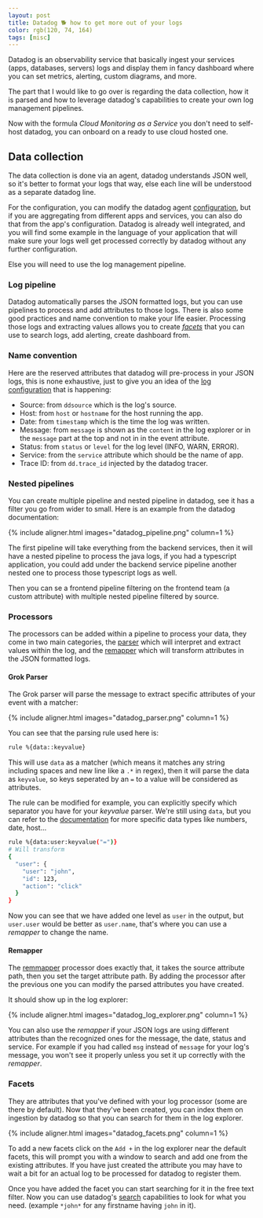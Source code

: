 ```yaml
---
layout: post
title: Datadog 🐕 how to get more out of your logs
color: rgb(120, 74, 164)
tags: [misc]
---
```


Datadog is an observability service that basically ingest your services (apps, databases, servers) logs and display
them in fancy dashboard where you can set metrics, alerting, custom diagrams, and more.

The part that I would like to go over is regarding the data collection, how it is parsed and how to leverage datadog's
capabilities to create your own log management pipelines.

Now with the formula _Cloud Monitoring as a Service_ you don't need to self-host datadog, you can onboard on a ready
to use cloud hosted one.

## Data collection

The data collection is done via an agent, datadog understands JSON well, so it's better to format your logs that way,
else each line will be understood as a separate datadog line.

For the configuration, you can modify the datadog agent [configuration][1], but if you are aggregating from different
apps and services, you can also do that from the app's configuration.
Datadog is already well integrated, and you will find some example in the language of your application that will make
sure your logs well get processed correctly by datadog without any further configuration.

Else you will need to use the log management pipeline.

### Log pipeline

Datadog automatically parses the JSON formatted logs, but you can use pipelines to process and add attributes to those
logs.
There is also some good practices and name convention to make your life easier. Processing those logs and extracting
values allows you to create _[facets][2]_ that you can use to search logs, add alerting, create dashboard from.

### Name convention

Here are the reserved attributes that datadog will pre-process in your JSON logs, this is none exhaustive, just to give
you an idea of the [log configuration][3] that is happening:

- Source: from `ddsource` which is the log's source.
- Host: from `host` or `hostname` for the host running the app.
- Date: from `timestamp` which is the time the log was written.
- Message: from `message` is shown as the `content` in the log explorer or in the `message` part at the top and not in 
  in the event attribute.
- Status: from `status` or `level` for the log level (INFO, WARN, ERROR).
- Service: from the `service` attribute which should be the name of app.
- Trace ID: from `dd.trace_id` injected by the datadog tracer.

### Nested pipelines

You can create multiple pipeline and nested pipeline in datadog, see it has a filter you go from wider to small.
Here is an example from the datadog documentation:

{% include aligner.html images="datadog_pipeline.png" column=1 %}

The first pipeline will take everything from the backend services, then it will have a nested pipeline to process the 
java logs, if you had a typescript application, you could add under the backend service pipeline another nested one
to process those typescript logs as well.

Then you can se a frontend pipeline filtering on the frontend team (a custom attribute) with multiple nested pipeline 
filtered by source.

### Processors

The processors can be added within a pipeline to process your data, they come in two main categories, the [parser][5] which
will interpret and extract values within the log, and the [remapper][4] which will transform attributes in the JSON formatted
logs.


#### Grok Parser

The Grok parser will parse the message to extract specific attributes of your event with a matcher:

{% include aligner.html images="datadog_parser.png" column=1 %}

You can see that the parsing rule used here is:

```bash
rule %{data::keyvalue} 
```

This will use `data` as a matcher (which means it matches any string including spaces and new line like a `.*` in regex),
then it will parse the data as `keyvalue`, so keys seperated by an `=` to a value will be considered as attributes.

The rule can be modified for example, you can explicitly specify which separator you have for your _keyvalue_ parser.
We're still using `data`, but you can refer to the [documentation][5] for more specific data types like numbers, date, host...

```bash
rule %{data:user:keyvalue("=")}
# Will transform
{
  "user": {
    "user": "john",
    "id": 123,
    "action": "click"
  }
}
```

Now you can see that we have added one level as `user` in the output, but `user.user` would be better as `user.name`, 
that's where you can use a _remapper_ to change the name.

#### Remapper

The [remmapper][4] processor does exactly that, it takes the source attribute path, then you set the target attribute
path. By adding the processor after the previous one you can modify the parsed attributes you have created.

It should show up in the log explorer:

{% include aligner.html images="datadog_log_explorer.png" column=1 %}

You can also use the _remapper_ if your JSON logs are using different attributes than the recognized ones for the message,
the date, status and service. For example if you had called `msg` instead of `message` for your log's message, you won't
see it properly unless you set it up correctly with the _remapper_.

### Facets

They are attributes that you've defined with your log processor (some are there by default). Now that they've been created,
you can index them on ingestion by datadog so that you can search for them in the log explorer.

{% include aligner.html images="datadog_facets.png" column=1 %}

To add a new facets click on the `Add +` in the log explorer near the default facets, this will prompt you with a window
to search and add one from the existing attributes. If you have just created the attribute you may have to wait a bit 
for an actual log to be processed for datadog to register them.

Once you have added the facet you can start searching for it in the free text filter. Now you can use datadog's [search][6]
capabilities to look for what you need. (example `*john*` for any firstname having `john` in it).

[1]: https://docs.datadoghq.com/logs/log_collection/java/?tab=log4j
[2]: https://docs.datadoghq.com/logs/explorer/facets/
[3]: https://docs.datadoghq.com/logs/log_configuration/pipelines/?tab=status
[4]: https://docs.datadoghq.com/logs/log_configuration/processors/?tab=ui#remapper
[5]: https://docs.datadoghq.com/logs/log_configuration/parsing/?tab=matchers
[6]: https://docs.datadoghq.com/logs/explorer/search/

